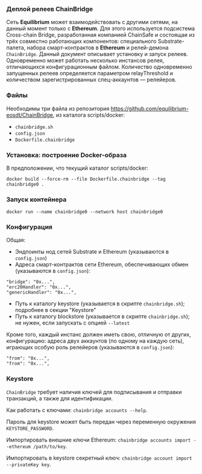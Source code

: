 ### Деплой релеев ChainBridge

Сеть **Equilibrium** может взаимодействовать с другими сетями, на
данный момент только с **Ethereum**. Для этого используется подсистема
Cross-chain Bridge, разработанная компанией ChainSafe и состоящая из
трёх совместно работающих компонентов: специального Substrate-палета,
набора смарт-контрактов в **Ethereum** и релей-демона
```ChainBridge```. Данный документ описывает установку и запуск
релеев. Одновременно может работать несколько инстансов релея,
отличающихся конфигурационным файлом. Количество одновременно
запущенных релеев определяется параметром relayThreshold и количеством
зарегистрированных спец-аккаунтов — релейеров.

### Файлы

Необходимы три файла из репозитория
https://github.com/equilibrium-eosdt/ChainBridge, из каталога
scripts/docker:

- ```chainbridge.sh```
- ```config.json```
- ```Dockerfile.chainbridge```

### Установка: построение Docker-образа

В предположении, что текущий каталог scripts/docker:
```
docker build --force-rm --file Dockerfile.chainbridge --tag chainbridge0 .
```

### Запуск контейнера

```
docker run --name chainbridge0 --network host chainbridge0
```

### Конфигурация

Общая:

- Эндпоинты нод сетей Substrate и Ethereum (указываются в ```config.json```)
- Адреса смарт-контрактов сети Ethereum, обеспечивающих обмен (указываются в ```config.json```):
```
"bridge": "0x...",
"erc20Handler": "0x...",
"genericHandler": "0x...",
```
- Путь к каталогу keystore (указывается в скрипте ```chainbridge.sh```); подробнее в секции "Keystore"
- Путь к каталогу blockstore (указывается в скрипте ```chainbridge.sh```); не нужен, если запускать с опцией ```--latest```

Кроме того, каждый инстанс должен иметь свою, отличную от других,
конфигурацию: адреса двух аккаунтов (по одному на каждую сеть),
играющих особую роль релейеров (указываются в ```config.json```):
```
"from": "0x...",
"from": "0x...",
```

### Keystore

```ChainBridge``` требует наличия ключей для подписывания и отправки транзакций, а также для идентификации.

Как работать с ключами: ```chainbridge accounts --help```.

Пароль для keystore может быть передан через переменную окружения ```KEYSTORE_PASSWORD```.

Импортировать внешние ключи Ethereum:
```chainbridge accounts import --ethereum /path/to/key```.

Импортировать в keystore секретный ключ:
```chainbridge account import --privateKey key```.
